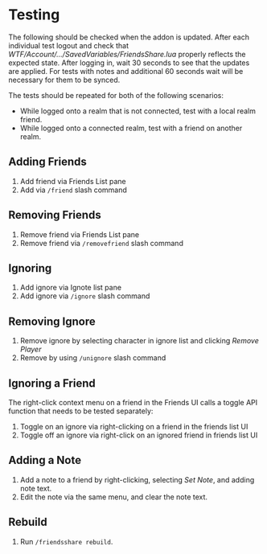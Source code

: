 # Testing

The following should be checked when the addon is updated. After each individual test logout and check that *WTF/Account/.../SavedVariables/FriendsShare.lua* properly reflects the expected state. After logging in, wait 30 seconds to see that the updates are applied. For tests with notes and additional 60 seconds wait will be necessary for them to be synced.

The tests should be repeated for both of the following scenarios:

* While logged onto a realm that is not connected, test with a local realm friend.
* While logged onto a connected realm, test with a friend on another realm.
    
## Adding Friends
1. Add friend via Friends List pane
2. Add via `/friend` slash command

## Removing Friends
1. Remove friend via Friends List pane
2. Remove friend via `/removefriend` slash command

## Ignoring
1. Add ignore via Ignote list pane
2. Add ignore via `/ignore` slash command

## Removing Ignore
1. Remove ignore by selecting character in ignore list and clicking *Remove Player*
2. Remove by using `/unignore` slash command

## Ignoring a Friend
The right-click context menu on a friend in the Friends UI calls a toggle API function that needs to be tested separately:
1. Toggle on an ignore via right-clicking on a friend in the friends list UI
2. Toggle off an ignore via right-click on an ignored friend in friends list UI

## Adding a Note
1. Add a note to a friend by right-clicking, selecting *Set Note*, and adding note text.
2. Edit the note via the same menu, and clear the note text.

## Rebuild
1. Run `/friendsshare rebuild`.
